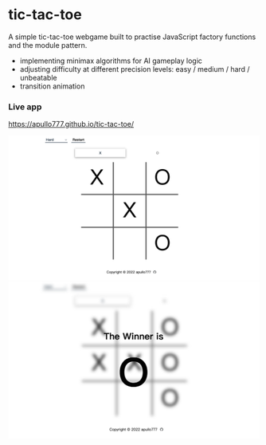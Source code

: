 # tic-tac-toe

A simple tic-tac-toe webgame built to practise JavaScript factory functions and the module pattern.

- implementing minimax algorithms for AI gameplay logic
- adjusting difficulty at different precision levels: easy / medium / hard / unbeatable 
- transition animation

<h3> Live app </h3>

https://apullo777.github.io/tic-tac-toe/
   
  <img src="/preview1.png" data-canonical-src="/preview1.png =200x200" width="800" />
  <img src="/preview2.png" data-canonical-src="/preview2.png =200x200" width="800" />
